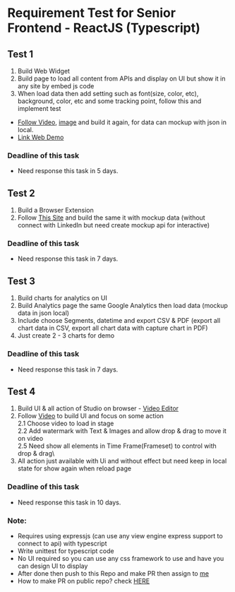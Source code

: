 # Requirement Test for Senior Frontend - ReactJS (Typescript)
## Test 1
1. Build Web Widget
2. Build page to load all content from APIs and display on UI but show it in any site by embed js code
3. When load data then add setting such as font(size, color, etc), background, color, etc and some tracking point, follow this and implement test
- [Follow Video](https://longtest-media.s3.us-east-2.amazonaws.com/video_demo_test_1_widget_web.mov), [image](https://longtest-media.s3.us-east-2.amazonaws.com/Screen+Shot+2022-12-18+at+9.36.49+PM.png) and build it again, for data can mockup with json in local.
- [Link Web Demo](https://www.uber.com/us/en/careers/teams/university/)

### Deadline of this task
- Need response this task in 5 days.


## Test 2
1. Build a Browser Extension
2. Follow [This Site](https://www.lusha.com/lusha-extension/) and build the same it with mockup data (without connect with LinkedIn but need create mockup api for interactive)

### Deadline of this task
- Need response this task in 7 days.


## Test 3
1. Build charts for analytics on UI
2. Build Analytics page the same Google Analytics then load data (mockup data in json local)
3. Include choose Segments, datetime and export CSV & PDF (export all chart data in CSV, export all chart data with capture chart in PDF)
4. Just create 2 - 3 charts for demo

### Deadline of this task
- Need response this task in 7 days.

## Test 4
1. Build UI & all action of Studio on browser - [Video Editor](https://www.veed.io/)
2. Follow [Video](https://longtest-media.s3.us-east-2.amazonaws.com/video_editor_on_web.mov) to build UI and focus on some action\
  2.1 Choose video to load in stage\
  2.2 Add watermark with Text & Images and allow drop & drag to move it on video\
  2.5 Need show all elements in Time Frame(Frameset) to control with drop & drag\
3. All action just available with Ui and without effect but need keep in local state for show again when reload page

### Deadline of this task
- Need response this task in 10 days.


### Note: 
- Requires using expressjs (can use any view engine express support to connect to api) with typescript
- Write unittest for typescript code
- No UI required so you can use any css framework to use and have you can design UI to display
- After done then push to this Repo and make PR then assign to [me](https://github.com/longthemartec)
- How to make PR on public repo? check [HERE](https://opensource.com/article/19/7/create-pull-request-github)
